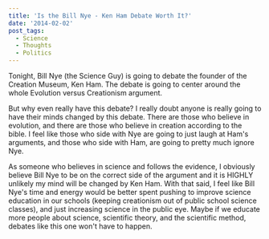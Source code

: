 ```yaml
---
title: 'Is the Bill Nye - Ken Ham Debate Worth It?'
date: '2014-02-02'
post_tags:
  - Science
  - Thoughts
  - Politics
---
```


Tonight, Bill Nye (the Science Guy) is going to debate the founder of the Creation Museum, Ken Ham. The debate is going to center around the whole Evolution versus Creationism argument.
<!-- excerpt -->

But why even really have this debate? I really doubt anyone is really going to have their minds changed by this debate. There are those who believe in evolution, and there are those who believe in creation according to the bible. I feel like those who side with Nye are going to just laugh at Ham's arguments, and those who side with Ham, are going to pretty much ignore Nye.

As someone who believes in science and follows the evidence, I obviously believe Bill Nye to be on the correct side of the argument and it is HIGHLY unlikely my mind will be changed by Ken Ham. With that said, I feel like Bill Nye's time and energy would be better spent pushing to improve science education in our schools (keeping creationism out of public school science classes), and just increasing science in the public eye. Maybe if we educate more people about science, scientific theory, and the scientific method, debates like this one won't have to happen.
